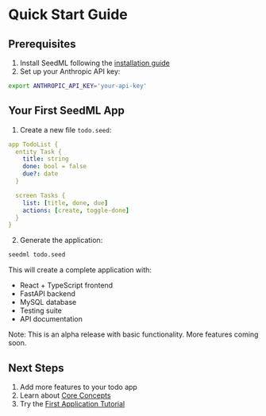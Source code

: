 # Quick Start Guide

## Prerequisites

1. Install SeedML following the [installation guide](installation.md)
2. Set up your Anthropic API key:
```bash
export ANTHROPIC_API_KEY='your-api-key'
```

## Your First SeedML App

1. Create a new file `todo.seed`:

```yaml
app TodoList {
  entity Task {
    title: string
    done: bool = false
    due?: date
  }

  screen Tasks {
    list: [title, done, due]
    actions: [create, toggle-done]
  }
}
```

2. Generate the application:

```bash
seedml todo.seed
```

This will create a complete application with:
- React + TypeScript frontend
- FastAPI backend 
- MySQL database
- Testing suite
- API documentation

Note: This is an alpha release with basic functionality. More features coming soon.

## Next Steps

1. Add more features to your todo app
2. Learn about [Core Concepts](../core-concepts/overview.md)
3. Try the [First Application Tutorial](first-app.md)
